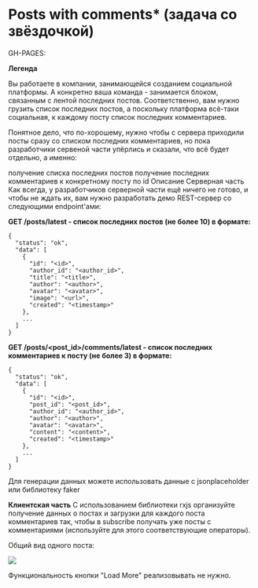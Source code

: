 # Posts with comments* (задача со звёздочкой)


GH-PAGES: 

**Легенда**

Вы работаете в компании, занимающейся созданием социальной платформы. А конкретно ваша команда - занимается блоком, связанным с лентой последних постов. Соответственно, вам нужно грузить список последних постов, а поскольку платформа всё-таки социальная, к каждому посту список последних комментариев.

Понятное дело, что по-хорошему, нужно чтобы с сервера приходили посты сразу со списком последних комментариев, но пока разработчики сервеной части упёрлись и сказали, что всё будет отдельно, а именно:

получение списка последних постов
получение последних комментариев к конкретному посту по id
Описание
Серверная часть
Как всегда, у разработчиков серверной части ещё ничего не готово, и чтобы не ждать их, вам нужно разработать демо REST-сервер со следующими endpoint'ами:

**GET /posts/latest - список последних постов (не более 10) в формате:**
```
{
  "status": "ok",
  "data": [
    {
      "id": "<id>",
      "author_id": "<author_id>",
      "title": "<title>",
      "author": "<author>",
      "avatar": "<avatar>",
      "image": "<url>",
      "created": "<timestamp>"
    },
    ...
  ]
}
```
**GET /posts/<post_id>/comments/latest - список последних комментариев к посту (не более 3) в формате:**
```
{
  "status": "ok",
  "data": [
    {
      "id": "<id>",
      "post_id": "<post_id>",
      "author_id": "<author_id>",
      "author": "<author>",
      "avatar": "<avatar>",
      "content": "<content>",
      "created": "<timestamp>"
    },
    ...
  ]
}
```
Для генерации данных можете использовать данные с jsonplaceholder или библиотеку faker

**Клиентская часть**
С использованием библиотеки rxjs организуйте получение данных о постах и загрузки для каждого поста комментариев так, чтобы в subscribe получать уже посты с комментариями (используйте для этого соответствующие операторы).

Общий вид одного поста:

![](https://github.com/netology-code/ahj-homeworks/raw/video/rxjs/pic/posts.png)

Функциональность кнопки "Load More" реализовывать не нужно.